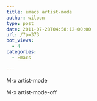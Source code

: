 ```yaml
---
title: emacs artist-mode
author: wiloon
type: post
date: 2011-07-28T04:58:12+00:00
url: /?p=373
bot_views:
  - 4
categories:
  - Emacs

---
```

M-x artist-mode
  
M-x artist-mode-off